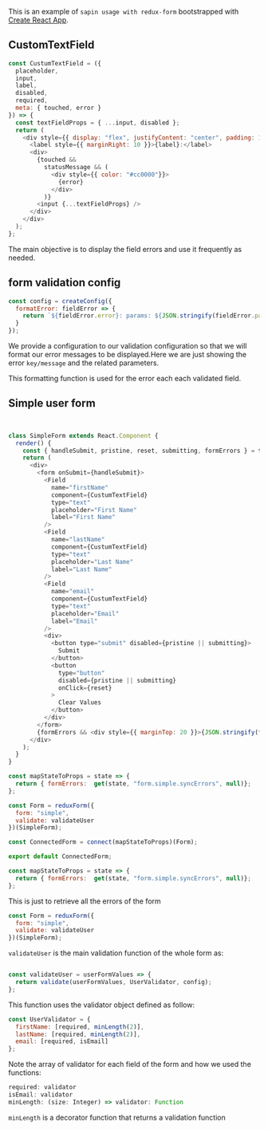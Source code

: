 This is an example of `sapin usage with redux-form` bootstrapped with [Create React App](https://github.com/facebookincubator/create-react-app).

## CustomTextField

```javascript
const CustumTextField = ({
  placeholder,
  input,
  label,
  disabled,
  required,
  meta: { touched, error }
}) => {
  const textFieldProps = { ...input, disabled };
  return (
    <div style={{ display: "flex", justifyContent: "center", padding: 15 }}>
      <label style={{ marginRight: 10 }}>{label}:</label>
      <div>
        {touched &&
          statusMessage && (
            <div style={{ color: "#cc0000"}}>
              {error}
            </div>
          )}
        <input {...textFieldProps} />
      </div>
    </div>
  );
};

```
The main objective is to display the field errors and use it frequently as needed.

## form validation config

```javascript
const config = createConfig({
  formatError: fieldError => {
    return `${fieldError.error}: params: ${JSON.stringify(fieldError.params)}`;
  }
});
```
We provide a configuration to our validation configuration so that we will format our error messages to be displayed.Here we are just showing the error `key/message` and the related parameters.

This formatting function is used for the error each each validated field.

## Simple user form

```javascript


class SimpleForm extends React.Component {
  render() {
    const { handleSubmit, pristine, reset, submitting, formErrors } = this.props;
    return (
      <div>
        <form onSubmit={handleSubmit}>
          <Field
            name="firstName"
            component={CustumTextField}
            type="text"
            placeholder="First Name"
            label="First Name"
          />
          <Field
            name="lastName"
            component={CustumTextField}
            type="text"
            placeholder="Last Name"
            label="Last Name"
          />
          <Field
            name="email"
            component={CustumTextField}
            type="text"
            placeholder="Email"
            label="Email"
          />
          <div>
            <button type="submit" disabled={pristine || submitting}>
              Submit
            </button>
            <button
              type="button"
              disabled={pristine || submitting}
              onClick={reset}
            >
              Clear Values
            </button>
          </div>
        </form>
        {formErrors && <div style={{ marginTop: 20 }}>{JSON.stringify(formErrors)}</div>}
      </div>
    );
  }
}

const mapStateToProps = state => {
  return { formErrors:  get(state, "form.simple.syncErrors", null)};
};

const Form = reduxForm({
  form: "simple",
  validate: validateUser
})(SimpleForm);

const ConnectedForm = connect(mapStateToProps)(Form);

export default ConnectedForm;


```

```javascript
const mapStateToProps = state => {
  return { formErrors:  get(state, "form.simple.syncErrors", null)};
};
```
This is just to retrieve all the errors of the form

```javascript
const Form = reduxForm({
  form: "simple",
  validate: validateUser
})(SimpleForm);
```
`validateUser` is the main validation function of the whole form as:

```javascript

const validateUser = userFormValues => {
  return validate(userFormValues, UserValidator, config);
};
```
This function uses the validator object defined as follow:
```javascript
const UserValidator = {
  firstName: [required, minLength(2)],
  lastName: [required, minLength(2)],
  email: [required, isEmail]
};
```

Note the array of validator for each field of the form and how we used the functions:
```javascript
required: validator
isEmail: validator
minLength: (size: Integer) => validator: Function
```
`minLength` is a decorator function that returns a validation function